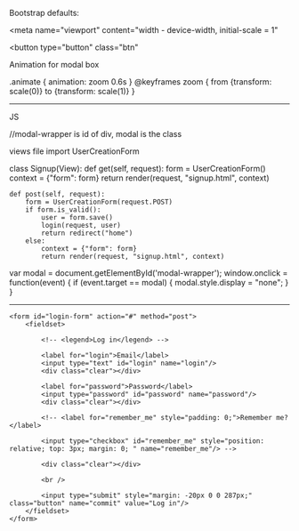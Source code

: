 Bootstrap defaults:

<!-- This should make the size the same as whatever device it's on, goes above Title -->
<meta name="viewport" content="width - device-width, initial-scale = 1"

<!-- Add in CDN, double check with Mitch. Add in JQuery link -->


<!-- Disabled button for cities -->
<button type="button" class="btn"


Animation for modal box

.animate {
animation: zoom 0.6s
}
@keyframes zoom {
from {transform: scale(0)}
to {transform: scale(1)}
}

---------------------------------

JS

//modal-wrapper is id of div, modal is the class

views file
import UserCreationForm

class Signup(View):
	def get(self, request):
		form = UserCreationForm()
		context = {"form": form}
		return render(request, "signup.html", context)

	def post(self, request):
		form = UserCreationForm(request.POST)
		if form.is_valid():
			user = form.save()
			login(request, user)
			return redirect("home")
		else:
			context = {"form": form}
			return render(request, "signup.html", context)


var modal = document.getElementById('modal-wrapper');
window.onclick = function(event) {
    if (event.target == modal) {
        modal.style.display = "none";
    }
}

--------------------------------

	<form id="login-form" action="#" method="post">
		<fieldset>	

			<!-- <legend>Log in</legend> -->
			
			<label for="login">Email</label>
			<input type="text" id="login" name="login"/>
			<div class="clear"></div>
			
			<label for="password">Password</label>
			<input type="password" id="password" name="password"/>
			<div class="clear"></div>
			
			<!-- <label for="remember_me" style="padding: 0;">Remember me?</label>

		    <input type="checkbox" id="remember_me" style="position: relative; top: 3px; margin: 0; " name="remember_me"/> -->

			<div class="clear"></div>
			
			<br />
			
			<input type="submit" style="margin: -20px 0 0 287px;" class="button" name="commit" value="Log in"/>	
		</fieldset>
	</form>


